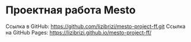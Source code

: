 # Проектная работа Mesto
Ссылка в GitHub:
 https://github.com/lizibrizi/mesto-project-ff.git
 Ссылка на GitHub Pages:
https://lizibrizi.github.io/mesto-project-ff/